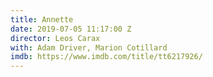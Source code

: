 ```yaml
---
title: Annette
date: 2019-07-05 11:17:00 Z
director: Leos Carax
with: Adam Driver, Marion Cotillard
imdb: https://www.imdb.com/title/tt6217926/
---
```


